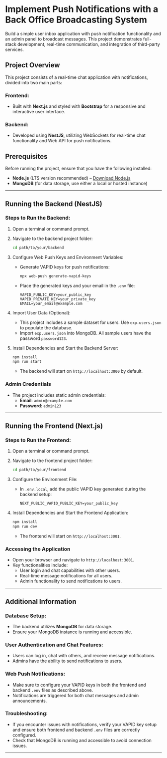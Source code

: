 # Implement Push Notifications with a Back Office Broadcasting System

Build a simple user inbox application with push notification functionality and an admin panel to broadcast messages. This project demonstrates full-stack development, real-time communication, and integration of third-party services.


## Project Overview
This project consists of a real-time chat application with notifications, divided into two main parts:

### Frontend:
- Built with **Next.js** and styled with **Bootstrap** for a responsive and interactive user interface.

### Backend:
- Developed using **NestJS**, utilizing WebSockets for real-time chat functionality and Web API for push notifications.

## Prerequisites
Before running the project, ensure that you have the following installed:

- **Node.js** (LTS version recommended) – [Download Node.js](https://nodejs.org)
- **MongoDB** (for data storage, use either a local or hosted instance)

---

## Running the Backend (NestJS)

### Steps to Run the Backend:

1. Open a terminal or command prompt.

2. Navigate to the backend project folder:
    ```bash
    cd path/to/your/backend
    ```

3. Configure Web Push Keys and Environment Variables:
    - Generate VAPID keys for push notifications:
      ```bash
      npx web-push generate-vapid-keys
      ```
    - Place the generated keys and your email in the `.env` file:
      ```env
      VAPID_PUBLIC_KEY=your_public_key
      VAPID_PRIVATE_KEY=your_private_key
      EMAIL=your_email@example.com
      ```

4. Import User Data (Optional):
    - This project includes a sample dataset for users. Use `exp.users.json` to populate the database.
    - Import `exp.users.json` into MongoDB. All sample users have the password `password123`.

5. Install Dependencies and Start the Backend Server:
    ```bash
    npm install
    npm run start
    ```
    - The backend will start on `http://localhost:3000` by default.

### Admin Credentials
- The project includes static admin credentials:
  - **Email**: `admin@example.com`
  - **Password**: `admin123`

---

## Running the Frontend (Next.js)

### Steps to Run the Frontend:

1. Open a terminal or command prompt.

2. Navigate to the frontend project folder:
    ```bash
    cd path/to/your/frontend
    ```

3. Configure the Environment File:
    - In `.env.local`, add the public VAPID key generated during the backend setup:
      ```env
      NEXT_PUBLIC_VAPID_PUBLIC_KEY=your_public_key
      ```

4. Install Dependencies and Start the Frontend Application:
    ```bash
    npm install
    npm run dev
    ```
    - The frontend will start on `http://localhost:3001`.

### Accessing the Application
- Open your browser and navigate to `http://localhost:3001`.
- Key functionalities include:
  - User login and chat capabilities with other users.
  - Real-time message notifications for all users.
  - Admin functionality to send notifications to users.

---

## Additional Information

### Database Setup:
- The backend utilizes **MongoDB** for data storage.
- Ensure your MongoDB instance is running and accessible.

### User Authentication and Chat Features:
- Users can log in, chat with others, and receive message notifications.
- Admins have the ability to send notifications to users.

### Web Push Notifications:
- Make sure to configure your VAPID keys in both the frontend and backend `.env` files as described above.
- Notifications are triggered for both chat messages and admin announcements.

### Troubleshooting:
- If you encounter issues with notifications, verify your VAPID key setup and ensure both frontend and backend `.env` files are correctly configured.
- Check that MongoDB is running and accessible to avoid connection issues.
  
---  